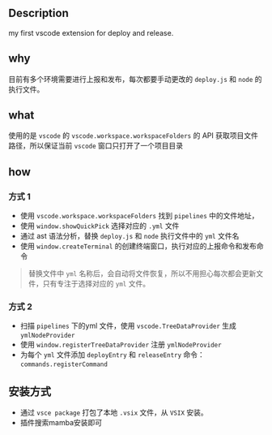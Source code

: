 ## Description

my first vscode extension for deploy and release.

## why

目前有多个环境需要进行上报和发布，每次都要手动更改的 `deploy.js` 和 `node` 的执行文件。

## what

使用的是 `vscode` 的  `vscode.workspace.workspaceFolders` 的 API 获取项目文件路径，所以保证当前 `vscode` 窗口只打开了一个项目目录

## how
### 方式 1
- 使用 `vscode.workspace.workspaceFolders` 找到 `pipelines` 中的文件地址，
- 使用 `window.showQuickPick` 选择对应的 `.yml` 文件
- 通过 ast 语法分析，替换 `deploy.js` 和 `node` 执行文件中的 `yml` 文件名
- 使用 `window.createTerminal` 的创建终端窗口，执行对应的上报命令和发布命令

> 替换文件中 `yml` 名称后，会自动将文件恢复，所以不用担心每次都会更新文件，只有专注于选择对应的 `yml` 文件。

### 方式 2
- 扫描 `pipelines` 下的yml 文件，使用 `vscode.TreeDataProvider` 生成 `ymlNodeProvider`
- 使用 `window.registerTreeDataProvider` 注册 `ymlNodeProvider`
- 为每个 `yml` 文件添加 `deployEntry` 和 `releaseEntry` 命令：`commands.registerCommand`
## 安装方式

- 通过 `vsce package` 打包了本地 `.vsix` 文件，从 `VSIX` 安装。
- 插件搜索mamba安装即可